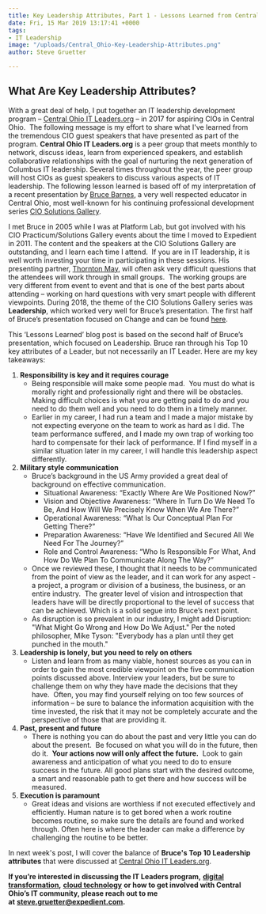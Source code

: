 ```yaml
---
title: Key Leadership Attributes, Part 1 - Lessons Learned from Central Ohio IT Leaders.org
date: Fri, 15 Mar 2019 13:17:41 +0000
tags:
- IT Leadership
image: "/uploads/Central_Ohio-Key-Leadership-Attributes.png"
author: Steve Gruetter

---
```

## What Are Key Leadership Attributes?

With a great deal of help, I put together an IT leadership development program – [Central Ohio IT Leaders.org](https://itleaders.org/central-ohio/) – in 2017 for aspiring CIOs in Central Ohio.  The following message is my effort to share what I've learned from the tremendous CIO guest speakers that have presented as part of the program. **Central Ohio IT Leaders.org** is a peer group that meets monthly to network, discuss ideas, learn from experienced speakers, and establish collaborative relationships with the goal of nurturing the next generation of Columbus IT leadership. Several times throughout the year, the peer group will host CIOs as guest speakers to discuss various aspects of IT leadership. The following lesson learned is based off of my interpretation of a recent presentation by [Bruce Barnes](https://www.linkedin.com/in/bruce-barnes-653211/), a very well respected educator in Central Ohio, most well-known for his continuing professional development series [CIO Solutions Gallery](https://professionals.engineering.osu.edu/cio-solutions-gallery).

I met Bruce in 2005 while I was at Platform Lab, but got involved with his CIO Practicum/Solutions Gallery events about the time I moved to Expedient in 2011. The content and the speakers at the CIO Solutions Gallery are outstanding, and I learn each time I attend.  If you are in IT leadership, it is well worth investing your time in participating in these sessions. His presenting partner, [Thornton May](https://www.linkedin.com/in/thornton-may-a224b2/), will often ask very difficult questions that the attendees will work through in small groups.  The working groups are very different from event to event and that is one of the best parts about attending – working on hard questions with very smart people with different viewpoints. During 2018, the theme of the CIO Solutions Gallery series was **Leadership**, which worked very well for Bruce’s presentation. The first half of Bruce’s presentation focused on Change and can be found [here](http://bit.ly/2UqB1qP).

This ‘Lessons Learned’ blog post is based on the second half of Bruce’s presentation, which focused on Leadership. Bruce ran through his Top 10 key attributes of a Leader, but not necessarily an IT Leader. Here are my key takeaways:

1. **Responsibility is key and it requires courage**
   * Being responsible will make some people mad.  You must do what is morally right and professionally right and there will be obstacles. Making difficult choices is what you are getting paid to do and you need to do them well and you need to do them in a timely manner.
   * Earlier in my career, I had run a team and I made a major mistake by not expecting everyone on the team to work as hard as I did. The team performance suffered, and I made my own trap of working too hard to compensate for their lack of performance. If I find myself in a similar situation later in my career, I will handle this leadership aspect differently.
2. **Military style communication**
   * Bruce’s background in the US Army provided a great deal of background on effective communication.
     * Situational Awareness: “Exactly Where Are We Positioned Now?”
     * Vision and Objective Awareness: “Where In Turn Do We Need To Be, And How Will We Precisely Know When We Are There?”
     * Operational Awareness: “What Is Our Conceptual Plan For Getting There?”
     * Preparation Awareness: “Have We Identified and Secured All We Need For The Journey?”
     * Role and Control Awareness: “Who Is Responsible For What, And How Do We Plan To Communicate Along The Way?”
   * Once we reviewed these, I thought that it needs to be communicated from the point of view as the leader, and it can work for any aspect - a project, a program or division of a business, the business, or an entire industry.  The greater level of vision and introspection that leaders have will be directly proportional to the level of success that can be achieved. Which is a solid segue into Bruce’s next point.
   * As disruption is so prevalent in our industry, I might add Disruption: "What Might Go Wrong and How Do We Adjust." Per the noted philosopher, Mike Tyson: "Everybody has a plan until they get punched in the mouth."
3. **Leadership is lonely, but you need to rely on others**
   * Listen and learn from as many viable, honest sources as you can in order to gain the most credible viewpoint on the five communication points discussed above. Interview your leaders, but be sure to challenge them on why they have made the decisions that they have.  Often, you may find yourself relying on too few sources of information – be sure to balance the information acquisition with the time invested, the risk that it may not be completely accurate and the perspective of those that are providing it.
4. **Past, present and future**
   * There is nothing you can do about the past and very little you can do about the present.  Be focused on what you will do in the future, then do it.  **Your actions now will only affect the future.**  Look to gain awareness and anticipation of what you need to do to ensure success in the future. All good plans start with the desired outcome, a smart and reasonable path to get there and how success will be measured.
5. **Execution is paramount**
   * Great ideas and visions are worthless if not executed effectively and efficiently. Human nature is to get bored when a work routine becomes routine, so make sure the details are found and worked through. Often here is where the leader can make a difference by challenging the routine to be better.

In next week's post, I will cover the balance of **Bruce's Top 10 Leadership attributes** that were discussed at [Central Ohio IT Leaders.org](https://itleaders.org/central-ohio/).

**If you’re interested in discussing the IT Leaders program,** [**digital transformation**](https://www.expedient.com/blog/is-your-organization-continuousnext/)**,** [**cloud technology**](https://www.expedient.com/services/infrastructure-as-a-service/cloud/) **or how to get involved with Central Ohio’s IT community, please reach out to me at** [**steve.gruetter@expedient.com**](mailto:steve.gruetter@expedient.com)**.**